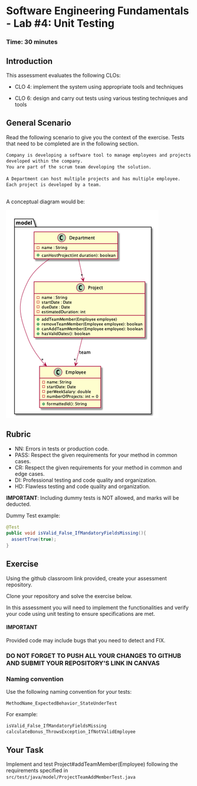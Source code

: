 # Software Engineering Fundamentals - Lab #4: Unit Testing

### Time: 30 minutes



## Introduction

This assessment evaluates the following CLOs:

- CLO 4: implement the system using appropriate tools and techniques

- CLO 6: design and carry out tests using various testing techniques and tools



## General Scenario

Read the following scenario to give you the context of the exercise. Tests that need to be completed are in the following section.

```
Company is developing a software tool to manage employees and projects developed within the company. 
You are part of the scrum team developing the solution.

A Department can host multiple projects and has multiple employee. Each project is developed by a team.
    
```
A conceptual diagram would be:

![Case](docs/case.png)


## Rubric

* NN: Errors in tests or production code.
* PASS: Respect the given requirements for your method in common cases.
* CR: Respect the given requirements for your method in common and edge cases.
* DI: Professional testing and code quality and organization.
* HD: Flawless testing and code quality and organization.

**IMPORTANT**: Including dummy tests is NOT allowed, and marks will be deducted. 

Dummy Test example:


```java
@Test
public void isValid_False_IfMandatoryFieldsMissing(){
  assertTrue(true);
}
``` 

## Exercise
 
Using the github classroom link provided, create your assessment repository.

Clone your repository and solve the exercise below.
 
In this assessment you will need to implement the functionalities and verify your code using unit testing to ensure specifications are met.
 
#### IMPORTANT

Provided code may include bugs that you need to detect and FIX.

### DO NOT FORGET TO PUSH ALL YOUR CHANGES TO GITHUB AND SUBMIT YOUR REPOSITORY'S LINK IN CANVAS
 
### Naming convention
 
 Use the following naming convention for your tests:
 
 ```
 MethodName_ExpectedBehavior_StateUnderTest
 ```
 
For example:
 
 ```
 isValid_False_IfMandatoryFieldsMissing
 calculateBonus_ThrowsException_IfNotValidEmployee
 ```

## Your Task

Implement and test Project#addTeamMember(Employee) following the requirements specified in `src/test/java/model/ProjectTeamAddMemberTest.java`

